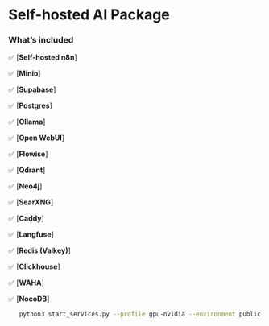 # Self-hosted AI Package

### What’s included
✅ [**Self-hosted n8n**]

✅ [**Minio**]

✅ [**Supabase**]

✅ [**Postgres**]

✅ [**Ollama**]

✅ [**Open WebUI**]

✅ [**Flowise**]

✅ [**Qdrant**]

✅ [**Neo4j**]

✅ [**SearXNG**]

✅ [**Caddy**]

✅ [**Langfuse**]

✅ [**Redis (Valkey)**]

✅ [**Clickhouse**]

✅ [**WAHA**]

✅ [**NocoDB**]


```bash
   python3 start_services.py --profile gpu-nvidia --environment public
   ```
